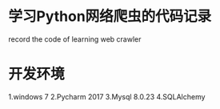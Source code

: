 # 学习Python网络爬虫的代码记录
record the code of learning web crawler
# 开发环境
1.windows 7
2.Pycharm 2017
3.Mysql 8.0.23
4.SQLAlchemy
